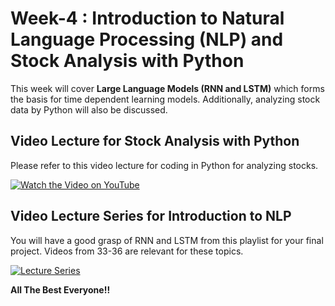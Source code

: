 # Week-4 : Introduction to Natural Language Processing (NLP) and Stock Analysis with Python
This week will cover **Large Language Models (RNN and LSTM)** which forms the basis for time dependent learning models.
Additionally, analyzing stock data by Python will also be discussed.

## Video Lecture for Stock Analysis with Python
Please refer to this video lecture for coding in Python for analyzing stocks.

[![Watch the Video on YouTube](https://img.youtube.com/vi/dKFgRb0Yd7k/hqdefault.jpg)](https://www.youtube.com/watch?v=dKFgRb0Yd7k)

## Video Lecture Series for Introduction to NLP
You will have a good grasp of RNN and LSTM from this playlist for your final project. Videos from 33-36 are relevant for these topics.

[![Lecture Series](https://img.youtube.com/vi/Y2wfIKQyd1I/hqdefault.jpg)](https://youtu.be/Y2wfIKQyd1I?si=VhYRW7E1Mzv2xzd1)

**All The Best Everyone!!**
